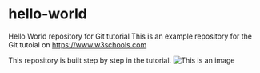 # hello-world
Hello World repository for Git tutorial
This is an example repository for the Git tutoial on https://www.w3schools.com


This repository is built step by step in the tutorial.
![This is an image](https://foundations.projectpythia.org/_images/Git-Logo-2Color.png)



